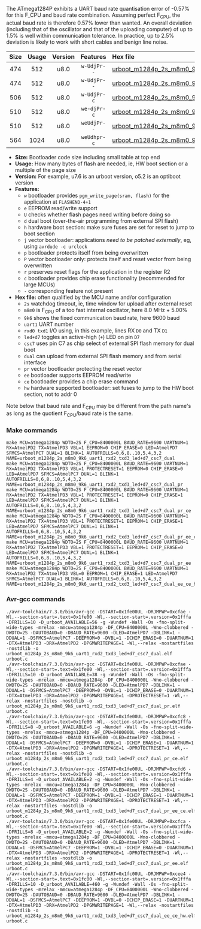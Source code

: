 The ATmega1284P exhibits a UART baud rate quantisation error of -0.57% for this F_CPU and baud rate combination. Assuming perfect F<sub>CPU</sub>, the actual baud rate is therefore 0.57% lower than wanted. An overall deviation (including that of the oscillator and that of the uploading computer) of up to 1.5% is well within communication tolerance. In practice, up to 2.5% deviation is likely to work with short cables and benign line noise.

|Size|Usage|Version|Features|Hex file|
|:-:|:-:|:-:|:-:|:--|
|474|512|u8.0|`w-UdjPr--`|[urboot_m1284p_2s_m8m0_9k6_uart1_rxd2_txd3_led+d7_csc7_dual.hex](https://raw.githubusercontent.com/stefanrueger/urboot.hex/main/boards/moteinomega/atmega1284p/watchdog_2_s/internal_oscillator_m%2B5.00%25/%2B8m000000_hz/%2B%2B%2B9k6_baud/uart1_rxd2_txd3/led%2Bd7_csc7_dual/urboot_m1284p_2s_m8m0_9k6_uart1_rxd2_txd3_led%2Bd7_csc7_dual.hex)|
|474|512|u8.0|`w-UdjPr--`|[urboot_m1284p_2s_m8m0_9k6_uart1_rxd2_txd3_led+d7_csc7_dual_pr.hex](https://raw.githubusercontent.com/stefanrueger/urboot.hex/main/boards/moteinomega/atmega1284p/watchdog_2_s/internal_oscillator_m%2B5.00%25/%2B8m000000_hz/%2B%2B%2B9k6_baud/uart1_rxd2_txd3/led%2Bd7_csc7_dual/urboot_m1284p_2s_m8m0_9k6_uart1_rxd2_txd3_led%2Bd7_csc7_dual_pr.hex)|
|506|512|u8.0|`w-UdjPr-c`|[urboot_m1284p_2s_m8m0_9k6_uart1_rxd2_txd3_led+d7_csc7_dual_pr_ce.hex](https://raw.githubusercontent.com/stefanrueger/urboot.hex/main/boards/moteinomega/atmega1284p/watchdog_2_s/internal_oscillator_m%2B5.00%25/%2B8m000000_hz/%2B%2B%2B9k6_baud/uart1_rxd2_txd3/led%2Bd7_csc7_dual/urboot_m1284p_2s_m8m0_9k6_uart1_rxd2_txd3_led%2Bd7_csc7_dual_pr_ce.hex)|
|510|512|u8.0|`we-djPr-c`|[urboot_m1284p_2s_m8m0_9k6_uart1_rxd2_txd3_led+d7_csc7_dual_pr_ee_ce.hex](https://raw.githubusercontent.com/stefanrueger/urboot.hex/main/boards/moteinomega/atmega1284p/watchdog_2_s/internal_oscillator_m%2B5.00%25/%2B8m000000_hz/%2B%2B%2B9k6_baud/uart1_rxd2_txd3/led%2Bd7_csc7_dual/urboot_m1284p_2s_m8m0_9k6_uart1_rxd2_txd3_led%2Bd7_csc7_dual_pr_ee_ce.hex)|
|510|512|u8.0|`weUdjPr--`|[urboot_m1284p_2s_m8m0_9k6_uart1_rxd2_txd3_led+d7_csc7_dual_pr_ee.hex](https://raw.githubusercontent.com/stefanrueger/urboot.hex/main/boards/moteinomega/atmega1284p/watchdog_2_s/internal_oscillator_m%2B5.00%25/%2B8m000000_hz/%2B%2B%2B9k6_baud/uart1_rxd2_txd3/led%2Bd7_csc7_dual/urboot_m1284p_2s_m8m0_9k6_uart1_rxd2_txd3_led%2Bd7_csc7_dual_pr_ee.hex)|
|564|1024|u8.0|`weUdhpr-c`|[urboot_m1284p_2s_m8m0_9k6_uart1_rxd2_txd3_led+d7_csc7_dual_ee_ce_hw.hex](https://raw.githubusercontent.com/stefanrueger/urboot.hex/main/boards/moteinomega/atmega1284p/watchdog_2_s/internal_oscillator_m%2B5.00%25/%2B8m000000_hz/%2B%2B%2B9k6_baud/uart1_rxd2_txd3/led%2Bd7_csc7_dual/urboot_m1284p_2s_m8m0_9k6_uart1_rxd2_txd3_led%2Bd7_csc7_dual_ee_ce_hw.hex)|

- **Size:** Bootloader code size including small table at top end
- **Usage:** How many bytes of flash are needed, ie, HW boot section or a multiple of the page size
- **Version:** For example, u7.6 is an urboot version, o5.2 is an optiboot version
- **Features:**
  + `w` bootloader provides `pgm_write_page(sram, flash)` for the application at `FLASHEND-4+1`
  + `e` EEPROM read/write support
  + `U` checks whether flash pages need writing before doing so
  + `d` dual boot (over-the-air programming from external SPI flash)
  + `h` hardware boot section: make sure fuses are set for reset to jump to boot section
  + `j` vector bootloader: applications *need to be patched externally*, eg, using `avrdude -c urclock`
  + `p` bootloader protects itself from being overwritten
  + `P` vector bootloader only: protects itself and reset vector from being overwritten
  + `r` preserves reset flags for the application in the register R2
  + `c` bootloader provides chip erase functionality (recommended for large MCUs)
  + `-` corresponding feature not present
- **Hex file:** often qualified by the MCU name and/or configuration
  + `2s` watchdog timeout, ie, time window for upload after external reset
  + `m8m0` is F<sub>CPU</sub> of a too fast internal oscillator, here 8.0 MHz + 5.00%
  + `9k6` shows the fixed communication baud rate, here 9600 baud
  + `uart1` UART number
  + `rxd0 txd1` I/O using, in this example, lines RX `D0` and TX `D1`
  + `led+d7` toggles an active-high (`+`) LED on pin `D7`
  + `csc7` uses pin C7 as chip select of external SPI flash memory for dual boot
  + `dual` can upload from external SPI flash memory and from serial interface
  + `pr` vector bootloader protecting the reset vector
  + `ee` bootloader supports EEPROM read/write
  + `ce` bootloader provides a chip erase command
  + `hw` hardware supported bootloader: set fuses to jump to the HW boot section, not to addr 0


Note below that baud rate and F<sub>CPU</sub> may be different from the path name's as long as the quotient F<sub>CPU</sub>/baud rate is the same.

### Make commands
```
make MCU=atmega1284p WDTO=2S F_CPU=8400000L BAUD_RATE=9600 UARTNUM=1 RX=AtmelPD2 TX=AtmelPD3 VBL=1 EEPROM=0 CHIP_ERASE=0 LED=AtmelPD7 SFMCS=AtmelPC7 DUAL=1 BLINK=1 AUTOFRILLS=0,6,8..10,5,4,3,2 NAME=urboot_m1284p_2s_m8m0_9k6_uart1_rxd2_txd3_led+d7_csc7_dual
make MCU=atmega1284p WDTO=2S F_CPU=8400000L BAUD_RATE=9600 UARTNUM=1 RX=AtmelPD2 TX=AtmelPD3 VBL=1 PROTECTRESET=1 EEPROM=0 CHIP_ERASE=0 LED=AtmelPD7 SFMCS=AtmelPC7 DUAL=1 BLINK=1 AUTOFRILLS=0,6,8..10,5,4,3,2 NAME=urboot_m1284p_2s_m8m0_9k6_uart1_rxd2_txd3_led+d7_csc7_dual_pr
make MCU=atmega1284p WDTO=2S F_CPU=8400000L BAUD_RATE=9600 UARTNUM=1 RX=AtmelPD2 TX=AtmelPD3 VBL=1 PROTECTRESET=1 EEPROM=0 CHIP_ERASE=1 LED=AtmelPD7 SFMCS=AtmelPC7 DUAL=1 BLINK=1 AUTOFRILLS=0,6,8..10,5,4,3,2 NAME=urboot_m1284p_2s_m8m0_9k6_uart1_rxd2_txd3_led+d7_csc7_dual_pr_ce
make MCU=atmega1284p WDTO=2S F_CPU=8400000L BAUD_RATE=9600 UARTNUM=1 RX=AtmelPD2 TX=AtmelPD3 VBL=1 PROTECTRESET=1 EEPROM=1 CHIP_ERASE=1 LED=AtmelPD7 SFMCS=AtmelPC7 DUAL=1 BLINK=1 AUTOFRILLS=0,6,8..10,5,4,3,2 NAME=urboot_m1284p_2s_m8m0_9k6_uart1_rxd2_txd3_led+d7_csc7_dual_pr_ee_ce
make MCU=atmega1284p WDTO=2S F_CPU=8400000L BAUD_RATE=9600 UARTNUM=1 RX=AtmelPD2 TX=AtmelPD3 VBL=1 PROTECTRESET=1 EEPROM=1 CHIP_ERASE=0 LED=AtmelPD7 SFMCS=AtmelPC7 DUAL=1 BLINK=1 AUTOFRILLS=0,6,8..10,5,4,3,2 NAME=urboot_m1284p_2s_m8m0_9k6_uart1_rxd2_txd3_led+d7_csc7_dual_pr_ee
make MCU=atmega1284p WDTO=2S F_CPU=8400000L BAUD_RATE=9600 UARTNUM=1 RX=AtmelPD2 TX=AtmelPD3 VBL=0 EEPROM=1 CHIP_ERASE=1 LED=AtmelPD7 SFMCS=AtmelPC7 DUAL=1 BLINK=1 AUTOFRILLS=0,6,8..10,5,4,3,2 NAME=urboot_m1284p_2s_m8m0_9k6_uart1_rxd2_txd3_led+d7_csc7_dual_ee_ce_hw
```

### Avr-gcc commands
```
./avr-toolchain/7.3.0/bin/avr-gcc -DSTART=0x1fe00UL -DRJMPWP=0xcfae -Wl,--section-start=.text=0x1fe00 -Wl,--section-start=.version=0x1fffa -DFRILLS=10 -D_urboot_AVAILABLE=56 -g -Wundef -Wall -Os -fno-split-wide-types -mrelax -mmcu=atmega1284p -DF_CPU=8400000L -Wno-clobbered -DWDTO=2S -DAUTOBAUD=0 -DBAUD_RATE=9600 -DLED=AtmelPD7 -DBLINK=1 -DDUAL=1 -DSFMCS=AtmelPC7 -DEEPROM=0 -DVBL=1 -DCHIP_ERASE=0 -DUARTNUM=1 -DTX=AtmelPD3 -DRX=AtmelPD2 -DPGMWRITEPAGE=1 -Wl,--relax -nostartfiles -nostdlib -o urboot_m1284p_2s_m8m0_9k6_uart1_rxd2_txd3_led+d7_csc7_dual.elf urboot.c
./avr-toolchain/7.3.0/bin/avr-gcc -DSTART=0x1fe00UL -DRJMPWP=0xcfae -Wl,--section-start=.text=0x1fe00 -Wl,--section-start=.version=0x1fffa -DFRILLS=10 -D_urboot_AVAILABLE=38 -g -Wundef -Wall -Os -fno-split-wide-types -mrelax -mmcu=atmega1284p -DF_CPU=8400000L -Wno-clobbered -DWDTO=2S -DAUTOBAUD=0 -DBAUD_RATE=9600 -DLED=AtmelPD7 -DBLINK=1 -DDUAL=1 -DSFMCS=AtmelPC7 -DEEPROM=0 -DVBL=1 -DCHIP_ERASE=0 -DUARTNUM=1 -DTX=AtmelPD3 -DRX=AtmelPD2 -DPGMWRITEPAGE=1 -DPROTECTRESET=1 -Wl,--relax -nostartfiles -nostdlib -o urboot_m1284p_2s_m8m0_9k6_uart1_rxd2_txd3_led+d7_csc7_dual_pr.elf urboot.c
./avr-toolchain/7.3.0/bin/avr-gcc -DSTART=0x1fe00UL -DRJMPWP=0xcfc8 -Wl,--section-start=.text=0x1fe00 -Wl,--section-start=.version=0x1fffa -DFRILLS=8 -D_urboot_AVAILABLE=6 -g -Wundef -Wall -Os -fno-split-wide-types -mrelax -mmcu=atmega1284p -DF_CPU=8400000L -Wno-clobbered -DWDTO=2S -DAUTOBAUD=0 -DBAUD_RATE=9600 -DLED=AtmelPD7 -DBLINK=1 -DDUAL=1 -DSFMCS=AtmelPC7 -DEEPROM=0 -DVBL=1 -DCHIP_ERASE=1 -DUARTNUM=1 -DTX=AtmelPD3 -DRX=AtmelPD2 -DPGMWRITEPAGE=1 -DPROTECTRESET=1 -Wl,--relax -nostartfiles -nostdlib -o urboot_m1284p_2s_m8m0_9k6_uart1_rxd2_txd3_led+d7_csc7_dual_pr_ce.elf urboot.c
./avr-toolchain/7.3.0/bin/avr-gcc -DSTART=0x1fe00UL -DRJMPWP=0xcfd6 -Wl,--section-start=.text=0x1fe00 -Wl,--section-start=.version=0x1fffa -DFRILLS=4 -D_urboot_AVAILABLE=2 -g -Wundef -Wall -Os -fno-split-wide-types -mrelax -mmcu=atmega1284p -DF_CPU=8400000L -Wno-clobbered -DWDTO=2S -DAUTOBAUD=0 -DBAUD_RATE=9600 -DLED=AtmelPD7 -DBLINK=1 -DDUAL=1 -DSFMCS=AtmelPC7 -DEEPROM=1 -DVBL=1 -DCHIP_ERASE=1 -DUARTNUM=1 -DTX=AtmelPD3 -DRX=AtmelPD2 -DPGMWRITEPAGE=1 -DPROTECTRESET=1 -Wl,--relax -nostartfiles -nostdlib -o urboot_m1284p_2s_m8m0_9k6_uart1_rxd2_txd3_led+d7_csc7_dual_pr_ee_ce.elf urboot.c
./avr-toolchain/7.3.0/bin/avr-gcc -DSTART=0x1fe00UL -DRJMPWP=0xcfca -Wl,--section-start=.text=0x1fe00 -Wl,--section-start=.version=0x1fffa -DFRILLS=8 -D_urboot_AVAILABLE=2 -g -Wundef -Wall -Os -fno-split-wide-types -mrelax -mmcu=atmega1284p -DF_CPU=8400000L -Wno-clobbered -DWDTO=2S -DAUTOBAUD=0 -DBAUD_RATE=9600 -DLED=AtmelPD7 -DBLINK=1 -DDUAL=1 -DSFMCS=AtmelPC7 -DEEPROM=1 -DVBL=1 -DCHIP_ERASE=0 -DUARTNUM=1 -DTX=AtmelPD3 -DRX=AtmelPD2 -DPGMWRITEPAGE=1 -DPROTECTRESET=1 -Wl,--relax -nostartfiles -nostdlib -o urboot_m1284p_2s_m8m0_9k6_uart1_rxd2_txd3_led+d7_csc7_dual_pr_ee.elf urboot.c
./avr-toolchain/7.3.0/bin/avr-gcc -DSTART=0x1fc00UL -DRJMPWP=0xcee4 -Wl,--section-start=.text=0x1fc00 -Wl,--section-start=.version=0x1fffa -DFRILLS=10 -D_urboot_AVAILABLE=460 -g -Wundef -Wall -Os -fno-split-wide-types -mrelax -mmcu=atmega1284p -DF_CPU=8400000L -Wno-clobbered -DWDTO=2S -DAUTOBAUD=0 -DBAUD_RATE=9600 -DLED=AtmelPD7 -DBLINK=1 -DDUAL=1 -DSFMCS=AtmelPC7 -DEEPROM=1 -DVBL=0 -DCHIP_ERASE=1 -DUARTNUM=1 -DTX=AtmelPD3 -DRX=AtmelPD2 -DPGMWRITEPAGE=1 -Wl,--relax -nostartfiles -nostdlib -o urboot_m1284p_2s_m8m0_9k6_uart1_rxd2_txd3_led+d7_csc7_dual_ee_ce_hw.elf urboot.c
```

